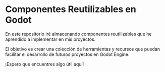 # Componentes Reutilizables en Godot

En este repositorio iré almacenando componentes reutilizables que he aprendido a implementar en mis proyectos. 

El objetivo es crear una colección de herramientas y recursos que puedan facilitar el desarrollo de futuros proyectos en Godot Engine.

¡Espero que encuentres algo útil aquí!